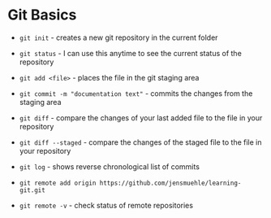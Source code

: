 # Git Basics
* `git init` - creates a new git repository in the current folder
* `git status` - I can use this anytime to see the current status of the repository
* `git add <file>` - places the file in the git staging area
* `git commit -m "documentation text"` - commits the changes from the staging area
* `git diff` - compare the changes of your last added file to the file in your repository
* `git diff --staged` - compare the changes of the staged file to the file in your repository
* `git log` - shows reverse chronological list of commits

* `git remote add origin https://github.com/jensmuehle/learning-git.git` 
* `git remote -v` - check status of remote repositories

